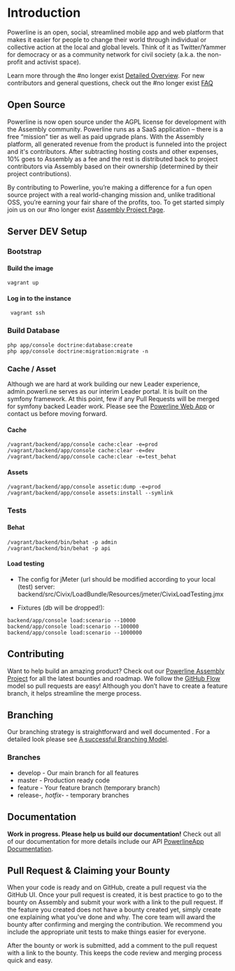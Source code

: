 # Introduction
Powerline is an open, social, streamlined mobile app and web platform that makes it easier for people to change their world through individual or collective action at the local and global levels. Think of it as Twitter/Yammer for democracy or as a community network for civil society (a.k.a. the non-profit and activist space).

Learn more through the #no longer exist [Detailed Overview](https://assembly.com/powerline/posts/the-detailed-overview).
For new contributors and general questions, check out the #no longer exist [FAQ](https://assembly.com/powerline/posts/faq)

## Open Source
Powerline is now open source under the AGPL license for development with the Assembly community. Powerline runs as a SaaS application – there is a free “mission” tier as well as paid upgrade plans. With the Assembly platform, all generated revenue from the product is funneled into the project and it's contributors. After subtracting hosting costs and other expenses, 10% goes to Assembly as a fee and the rest is distributed back to project contributors via Assembly based on their ownership (determined by their project contributions).

By contributing to Powerline, you’re making a difference for a fun open source project with a real world-changing mission and, unlike traditional OSS, you’re earning your fair share of the profits, too. To get started simply join us on our #no longer exist [Assembly Project Page](https://assembly.com/powerline).


## Server DEV Setup 

### Bootstrap
#### Build the image
` vagrant up `

#### Log in to the instance
` vagrant ssh`

### Build Database
```
php app/console doctrine:database:create
php app/console doctrine:migration:migrate -n
```

### Cache / Asset
Although we are hard at work building our new Leader experience, admin.powerli.ne serves as our interim Leader portal. It is built on the symfony framework. At this point, few if any Pull Requests will be merged for symfony backed Leader work. Please see the [Powerline Web App](https://github.com/PowerlineApp/powerline-web) or contact us before moving forward.

#### Cache
```
/vagrant/backend/app/console cache:clear -e=prod
/vagrant/backend/app/console cache:clear -e=dev
/vagrant/backend/app/console cache:clear -e=test_behat
```

#### Assets
```
/vagrant/backend/app/console assetic:dump -e=prod
/vagrant/backend/app/console assets:install --symlink
```

### Tests

#### Behat
```
/vagrant/backend/bin/behat -p admin
/vagrant/backend/bin/behat -p api
```

#### Load testing
* The config for jMeter (url should be modified according to your local (test) server: backend/src/Civix/LoadBundle/Resources/jmeter/CivixLoadTesting.jmx

* Fixtures (db will be dropped!):
```
backend/app/console load:scenario --10000
backend/app/console load:scenario --100000
backend/app/console load:scenario --1000000
```

## Contributing
Want to help build an amazing product? Check out our [Powerline Assembly Project](https://assembly.com/powerline) for all the latest bounties and roadmap. We follow the [GitHub Flow](https://guides.github.com/introduction/flow/index.html) model so pull requests are easy! Although you don’t have to create a feature branch, it helps streamline the merge process.


## Branching
Our branching strategy is straightforward and well documented . For a detailed look please see [A successful Branching Model](http://nvie.com/posts/a-successful-git-branching-model/). 

### Branches
* develop - Our main branch for all features
* master - Production ready code
* feature - Your feature branch (temporary branch)
* release-*, hotfix-* - temporary branches 


## Documentation
**Work in progress. Please help us build our documentation!**
Check out all of our documentation for more details include our API [PowerlineApp Documentation](http://powerlineapp.github.io/).

 
## Pull Request & Claiming your Bounty
When your code is ready and on GitHub, create a pull request via the GitHub UI. Once your pull request is created, it is best practice to go to the bounty on Assembly and submit your work with a link to the pull request. If the feature you created does not have a bounty created yet, simply create one explaining what you've done and why. The core team will award the bounty after confirming and merging the contribution. We recommend you include the appropriate unit tests to make things easier for everyone. 

After the bounty or work is submitted, add a comment to the pull request with a link to the bounty. This keeps the code review and merging process quick and easy.
